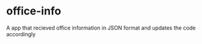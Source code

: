 office-info
===========

A app that recieved office information in JSON format and updates the code accordingly
